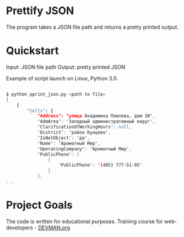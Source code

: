 # Prettify JSON

The program takes a JSON file path and returns a pretty printed output.

# Quickstart

Input: JSON file path
Output: pretty printed JSON

Example of script launch on Linux, Python 3.5:

```bash

$ python pprint_json.py <path to file>
[
    {
        "Cells": {
            "Address": "улица Академика Павлова, дом 10",
            "AdmArea": "Западный административный округ",
            "ClarificationOfWorkingHours": null,
            "District": "район Кунцево",
            "IsNetObject": "да",
            "Name": "Ароматный Мир",
            "OperatingCompany": "Ароматный Мир",
            "PublicPhone": [
                {
                    "PublicPhone": "(495) 777-51-95"
                }
            ],
...

```

# Project Goals

The code is written for educational purposes. Training course for web-developers - [DEVMAN.org](https://devman.org)
